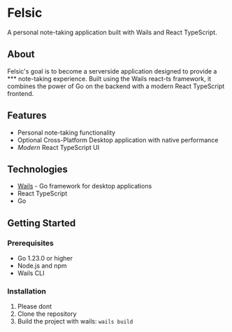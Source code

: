 # Felsic

A personal note-taking application built with Wails and React TypeScript.

## About

Felsic's goal is to become a serverside application designed to provide a *** note-taking experience. Built using the Wails react-ts framework, it combines the power of Go on the backend with a modern React TypeScript frontend.

## Features

- Personal note-taking functionality
- Optional Cross-Platform Desktop application with native performance
- *Modern* React TypeScript UI

## Technologies

- [Wails](https://wails.io/) - Go framework for desktop applications
- React TypeScript
- Go

## Getting Started

### Prerequisites

- Go 1.23.0 or higher
- Node.js and npm
- Wails CLI

### Installation

1. Please dont
2. Clone the repository
3. Build the project with wails: `wails build`
